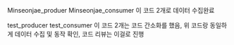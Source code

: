 Minseonjae_produer
Minseonjae_consumer 
이 코드 2개로 데이터 수집완료

test_producer
test_consumer
이 코드 2개는 코드 간소화를 했음, 위 코드랑 동일하게 데이터 수집 및 동작 확인, 코드 리뷰는 이걸로 진행
